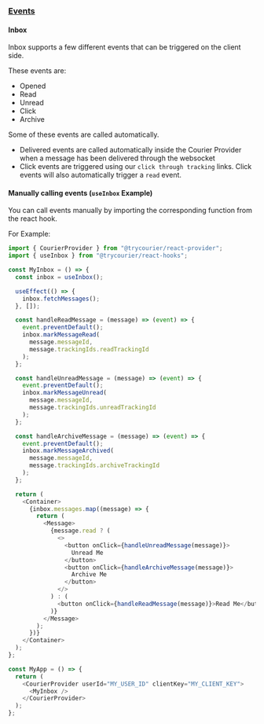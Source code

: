 ### [Events](#events)

#### Inbox

Inbox supports a few different events that can be triggered on the client side.

These events are:

- Opened
- Read
- Unread
- Click
- Archive

Some of these events are called automatically.

- Delivered events are called automatically inside the Courier Provider when a message has been delivered through the websocket
- Click events are triggered using our `click through tracking` links. Click events will also automatically trigger a `read` event.

#### Manually calling events (`useInbox` Example)

You can call events manually by importing the corresponding function from the react hook.

For Example:

```js
import { CourierProvider } from "@trycourier/react-provider";
import { useInbox } from "@trycourier/react-hooks";

const MyInbox = () => {
  const inbox = useInbox();

  useEffect(() => {
    inbox.fetchMessages();
  }, []);

  const handleReadMessage = (message) => (event) => {
    event.preventDefault();
    inbox.markMessageRead(
      message.messageId,
      message.trackingIds.readTrackingId
    );
  };

  const handleUnreadMessage = (message) => (event) => {
    event.preventDefault();
    inbox.markMessageUnread(
      message.messageId,
      message.trackingIds.unreadTrackingId
    );
  };

  const handleArchiveMessage = (message) => (event) => {
    event.preventDefault();
    inbox.markMessageArchived(
      message.messageId,
      message.trackingIds.archiveTrackingId
    );
  };

  return (
    <Container>
      {inbox.messages.map((message) => {
        return (
          <Message>
            {message.read ? (
              <>
                <button onClick={handleUnreadMessage(message)}>
                  Unread Me
                </button>
                <button onClick={handleArchiveMessage(message)}>
                  Archive Me
                </button>
              </>
            ) : (
              <button onClick={handleReadMessage(message)}>Read Me</button>
            )}
          </Message>
        );
      })}
    </Container>
  );
};

const MyApp = () => {
  return (
    <CourierProvider userId="MY_USER_ID" clientKey="MY_CLIENT_KEY">
      <MyInbox />
    </CourierProvider>
  );
};
```
